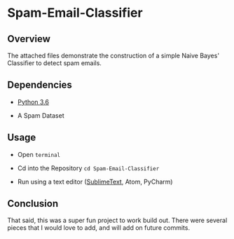 # Spam-Email-Classifier


## Overview

The attached files demonstrate the construction of a simple Naive Bayes' Classifier to detect spam emails. 

## Dependencies

* [Python 3.6](https://www.python.org)

* A Spam Dataset

## Usage

* Open `terminal`

* Cd into the Repository `cd Spam-Email-Classifier`

* Run using a text editor ([SublimeText](https://www.sublimetext.com), Atom, PyCharm)

## Conclusion

That said, this was a super fun project to work build out. There were several pieces that I would love to add, and will add on future commits. 
